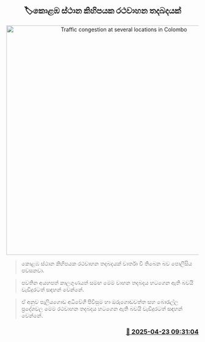 <p align='center'><b><h2 align='center' title='Traffic congestion at several locations in Colombo'>🏷කොළඹ ස්ථාන කිහිපයක රථවාහන තදබදයක්</h2></b></p>
<p align='center'><img src='https://helakuru.sgp1.cdn.digitaloceanspaces.com/esana/images/lib/traffic-alert-1.jpg' width='600' alt='Traffic congestion at several locations in Colombo'></p>

> කොළඹ ස්ථාන කිහිපයක රථවාහන තදබදයක් වාර්තා වී තිබෙ​න බව පොලීසිය පවසනවා.

> පවතින අයහපත් කාලගුණයත් සමඟ මෙම වාහන තදබදය හටගෙන ඇති බවයි වැඩිදුරටත් සඳහන් වෙන්නේ.

> ඒ අනුව පෑලියගොඩ අධිවේගී පිවිසුම හා ඔරුගොඩවත්ත සහ බොරැල්ල ප්‍ර‍දේශවල මෙම රථවාහන තදබදය හ‍ටගෙන ඇති බවයි වැඩිදුරටත් සඳහන් වෙන්නේ.



<h3 align='right'><a href='https://www.helakuru.lk/esana/p/109449/'>📅 2025-04-23 09:31:04</a></h3>

